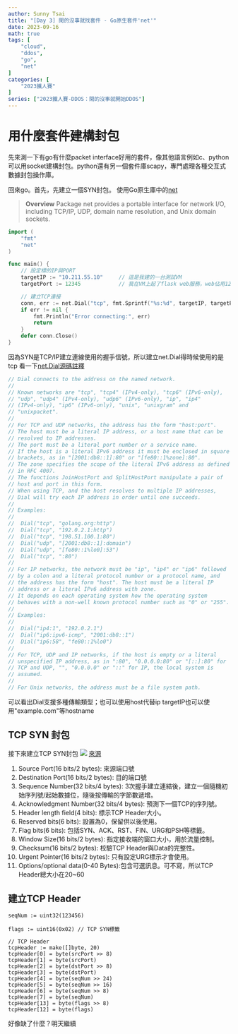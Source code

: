 ```yaml
---
author: Sunny Tsai
title: "[Day 3] 閑的沒事就找套件 - Go原生套件'net'"
date: 2023-09-16
math: true
tags: [
    "cloud",
    "ddos",
    "go",
    "net"
]
categories: [
    "2023鐵人賽"
]
series: ["2023鐵人賽-DDOS：閑的沒事就開始DDOS"]
---
```

# 用什麼套件建構封包
先來測一下有go有什麼packet interface好用的套件，像其他語言例如c、python可以用socket建構封包。python還有另一個套件庫scapy，專門處理各種交互式數據封包操作庫。

回來go。首先，先建立一個SYN封包。
使用Go原生庫中的[net](https://pkg.go.dev/net)
> **Overview**
> Package net provides a portable interface for network I/O, including TCP/IP, UDP, domain name resolution, and Unix domain sockets.

```go
import (
	"fmt"
	"net"
)

func main() {
    // 設定標的IP與PORT
	targetIP := "10.211.55.10"     // 這是我建的一台測試VM
	targetPort := 12345            // 我在VM上起了flask web服務，web佔用12345 port

	// 建立TCP連接
	conn, err := net.Dial("tcp", fmt.Sprintf("%s:%d", targetIP, targetPort))
	if err != nil {
		fmt.Println("Error connecting:", err)
		return
	}
	defer conn.Close()
}
```
因為SYN是TCP/IP建立連線使用的握手信號，所以建立net.Dial得時候使用的是tcp
看一下[net.Dial源碼註釋](https://github.com/golang/go/blob/master/src/net/dial.go#L351)
```go
// Dial connects to the address on the named network.
//
// Known networks are "tcp", "tcp4" (IPv4-only), "tcp6" (IPv6-only),
// "udp", "udp4" (IPv4-only), "udp6" (IPv6-only), "ip", "ip4"
// (IPv4-only), "ip6" (IPv6-only), "unix", "unixgram" and
// "unixpacket".
//
// For TCP and UDP networks, the address has the form "host:port".
// The host must be a literal IP address, or a host name that can be
// resolved to IP addresses.
// The port must be a literal port number or a service name.
// If the host is a literal IPv6 address it must be enclosed in square
// brackets, as in "[2001:db8::1]:80" or "[fe80::1%zone]:80".
// The zone specifies the scope of the literal IPv6 address as defined
// in RFC 4007.
// The functions JoinHostPort and SplitHostPort manipulate a pair of
// host and port in this form.
// When using TCP, and the host resolves to multiple IP addresses,
// Dial will try each IP address in order until one succeeds.
//
// Examples:
//
//	Dial("tcp", "golang.org:http")
//	Dial("tcp", "192.0.2.1:http")
//	Dial("tcp", "198.51.100.1:80")
//	Dial("udp", "[2001:db8::1]:domain")
//	Dial("udp", "[fe80::1%lo0]:53")
//	Dial("tcp", ":80")
//
// For IP networks, the network must be "ip", "ip4" or "ip6" followed
// by a colon and a literal protocol number or a protocol name, and
// the address has the form "host". The host must be a literal IP
// address or a literal IPv6 address with zone.
// It depends on each operating system how the operating system
// behaves with a non-well known protocol number such as "0" or "255".
//
// Examples:
//
//	Dial("ip4:1", "192.0.2.1")
//	Dial("ip6:ipv6-icmp", "2001:db8::1")
//	Dial("ip6:58", "fe80::1%lo0")
//
// For TCP, UDP and IP networks, if the host is empty or a literal
// unspecified IP address, as in ":80", "0.0.0.0:80" or "[::]:80" for
// TCP and UDP, "", "0.0.0.0" or "::" for IP, the local system is
// assumed.
//
// For Unix networks, the address must be a file system path.
```
可以看出Dial支援多種傳輸類型；也可以使用host代替ip
targetIP也可以使用"example.com"等hostname

## TCP SYN 封包
接下來建立TCP SYN封包
![](https://imgur.com/hUm3gHN.png)
[來源](https://www.geeksforgeeks.org/how-many-bits-are-reserved-for-the-tcp-flags/)
1. Source Port(16 bits/2 bytes): 來源端口號
2. Destination Port(16 bits/2 bytes): 目的端口號
3. Sequence Number(32 bits/4 bytes): 3次握手建立連結後，建立一個隨機初始序列號/起始數據位，隨後按傳輸的字節數遞增。
4. Acknowledgment Number(32 bits/4 bytes): 預測下一個TCP的序列號。
5. Header length field(4 bits): 標示TCP Header大小。
6. Reserved bits(6 bits): 設置為0，保留供以後使用。
7. Flag bits(6 bits): 包括SYN、ACK、RST、FIN、URG和PSH等標籤。
8. Window Size(16 bits/2 bytes): 指定接收端的窗口大小，用於流量控制。
9. Checksum(16 bits/2 bytes): 校驗TCP Header與Data的完整性。
10. Urgent Pointer(16 bits/2 bytes): 只有設定URG標示才會使用。
11. Options/optional data(0-40 Bytes):包含可選訊息。可不寫，所以TCP Header總大小在20~60

## 建立TCP Header
```
seqNum := uint32(123456)

flags := uint16(0x02) // TCP SYN標籤

// TCP Header
tcpHeader := make([]byte, 20)
tcpHeader[0] = byte(srcPort >> 8)
tcpHeader[1] = byte(srcPort)
tcpHeader[2] = byte(dstPort >> 8)
tcpHeader[3] = byte(dstPort)
tcpHeader[4] = byte(seqNum >> 24)
tcpHeader[5] = byte(seqNum >> 16)
tcpHeader[6] = byte(seqNum >> 8)
tcpHeader[7] = byte(seqNum)
tcpHeader[13] = byte(flags >> 8)
tcpHeader[12] = byte(flags)
```

好像缺了什麼？明天繼續
